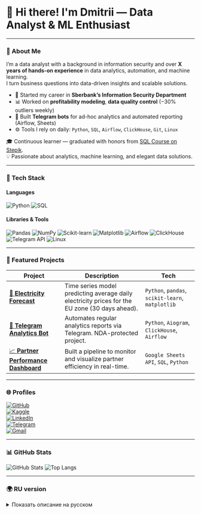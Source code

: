 # 👋 Hi there! I'm Dmitrii — Data Analyst & ML Enthusiast

---

### 🚀 About Me

I’m a data analyst with a background in information security and over **X years of hands-on experience** in data analytics, automation, and machine learning.  
I turn business questions into data-driven insights and scalable solutions.

- 🏦 Started my career in **Sberbank’s Information Security Department**  
- 📊 Worked on **profitability modeling**, **data quality control** (−30% outliers weekly)  
- 🤖 Built **Telegram bots** for ad-hoc analytics and automated reporting (Airflow, Sheets)  
- ⚙️ Tools I rely on daily: `Python`, `SQL`, `Airflow`, `ClickHouse`, `Git`, `Linux`

🎓 Continuous learner — graduated with honors from [SQL Course on Stepik](https://stepik.org/cert/2261370?lang=en).  
💡 Passionate about analytics, machine learning, and elegant data solutions.

---

### 🧰 Tech Stack

#### Languages
![Python](https://img.shields.io/badge/Python-3776AB?logo=python&logoColor=white)
![SQL](https://img.shields.io/badge/SQL-003B57?logo=postgresql&logoColor=white)

#### Libraries & Tools
![Pandas](https://img.shields.io/badge/Pandas-150458?logo=pandas)
![NumPy](https://img.shields.io/badge/NumPy-013243?logo=numpy)
![Scikit-learn](https://img.shields.io/badge/Scikit--learn-F7931E?logo=scikit-learn)
![Matplotlib](https://img.shields.io/badge/Matplotlib-11557C?logo=plotly)
![Airflow](https://img.shields.io/badge/Airflow-017CEE?logo=apache-airflow)
![ClickHouse](https://img.shields.io/badge/ClickHouse-FFCC00?logo=clickhouse)
![Telegram API](https://img.shields.io/badge/Telegram%20Bot-26A5E4?logo=telegram)
![Linux](https://img.shields.io/badge/Linux-FCC624?logo=linux&logoColor=black)

---

### 📂 Featured Projects

| Project | Description | Tech |
|----------|--------------|------|
| [🔗 **Electricity Forecast**](https://github.com/JustLikeF1re/My_Dessition.ipynb) | Time series model predicting average daily electricity prices for the EU zone (30 days ahead). | `Python`, `pandas`, `scikit-learn`, `matplotlib` |
| [🤖 **Telegram Analytics Bot**](#) | Automates regular analytics reports via Telegram. NDA-protected project. | `Python`, `Aiogram`, `ClickHouse`, `Airflow` |
| [📈 **Partner Performance Dashboard**](#) | Built a pipeline to monitor and visualize partner efficiency in real-time. | `Google Sheets API`, `SQL`, `Python` |

---

### 🌐 Profiles

[![GitHub](https://img.shields.io/badge/GitHub-181717?logo=github)](https://github.com/JustLikeF1re)  
[![Kaggle](https://img.shields.io/badge/Kaggle-20BEFF?logo=kaggle&logoColor=white)](https://www.kaggle.com/justlikef1re)  
[![LinkedIn](https://img.shields.io/badge/LinkedIn-0A66C2?logo=linkedin&logoColor=white)](https://www.linkedin.com/in/dmitrii-viktorov-928b61271)  
[![Telegram](https://img.shields.io/badge/Telegram-26A5E4?logo=telegram&logoColor=white)](https://t.me/JustLikeFlame)  
[![Gmail](https://img.shields.io/badge/Gmail-EA4335?logo=gmail&logoColor=white)](mailto:skainett@gmail.com)

---

### 📊 GitHub Stats

![GitHub Stats](https://github-readme-stats.vercel.app/api?username=JustLikeF1re&show_icons=true&theme=tokyonight)
![Top Langs](https://github-readme-stats.vercel.app/api/top-langs/?username=JustLikeF1re&layout=compact&theme=tokyonight)

---

### 🌍 RU version
<details>
<summary>Показать описание на русском</summary>

Аналитик данных с опытом в информационной безопасности и автоматизации.  
Работал над моделями рентабельности, контролем качества данных и автоматизацией отчётности.  
Создавал Telegram-ботов, интегрировал Airflow, ClickHouse и другие инструменты.  
Постоянно развиваюсь, интересуюсь ML и Linux.

</details>
